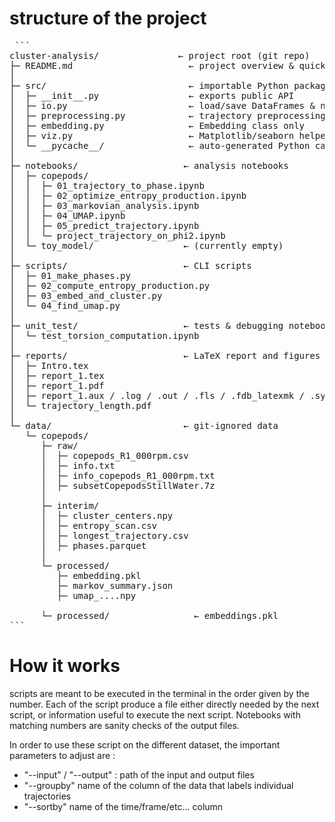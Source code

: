 # structure of the project

<pre> ```
cluster-analysis/               ← project root (git repo)
├─ README.md                      ← project overview & quick-start
│
├─ src/                           ← importable Python package
│  ├─ __init__.py                 ← exports public API
│  ├─ io.py                       ← load/save DataFrames & npy files
│  ├─ preprocessing.py            ← trajectory preprocessing functions
│  ├─ embedding.py                ← Embedding class only
│  ├─ viz.py                      ← Matplotlib/seaborn helpers
│  └─ __pycache__/                ← auto-generated Python cache
│
├─ notebooks/                    ← analysis notebooks
│  ├─ copepods/                  
│  │  ├─ 01_trajectory_to_phase.ipynb
│  │  ├─ 02_optimize_entropy_production.ipynb
│  │  ├─ 03_markovian_analysis.ipynb
│  │  ├─ 04_UMAP.ipynb
│  │  ├─ 05_predict_trajectory.ipynb
│  │  └─ project_trajectory_on_phi2.ipynb
│  └─ toy_model/                 ← (currently empty)
│
├─ scripts/                      ← CLI scripts
│  ├─ 01_make_phases.py
│  ├─ 02_compute_entropy_production.py
│  ├─ 03_embed_and_cluster.py
│  └─ 04_find_umap.py
│
├─ unit_test/                    ← tests & debugging notebooks
│  └─ test_torsion_computation.ipynb
│
├─ reports/                      ← LaTeX report and figures
│  ├─ Intro.tex
│  ├─ report_1.tex
│  ├─ report_1.pdf
│  ├─ report_1.aux / .log / .out / .fls / .fdb_latexmk / .synctex.gz
│  └─ trajectory_length.pdf
│
└─ data/                         ← git-ignored data
   └─ copepods/
      ├─ raw/
      │  ├─ copepods_R1_000rpm.csv
      │  ├─ info.txt
      │  ├─ info_copepods_R1_000rpm.txt
      │  ├─ subsetCopepodsStillWater.7z
      │
      ├─ interim/
      │  ├─ cluster_centers.npy
      │  ├─ entropy_scan.csv      
      │  ├─ longest_trajectory.csv
      │  ├─ phases.parquet
      │
      └─ processed/
         ├─ embedding.pkl
         ├─ markov_summary.json
         ├─ umap_....npy

      └─ processed/                ← embeddings.pkl
``` </pre>

# How it works

scripts are meant to be executed in the terminal in the order given by the number. Each of the script produce a file either directly needed by the next script, or information useful to execute the next script. Notebooks with matching numbers are sanity checks of the output files. 

In order to use these script on the different dataset, the important parameters to adjust are :
- "--input" / "--output" : path of the input and output files
- "--groupby" name of the column of the data that labels individual trajectories
- "--sortby" name of the time/frame/etc... column
